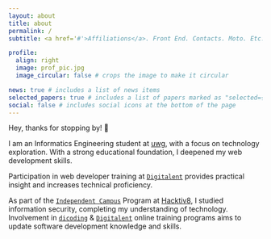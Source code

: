 ```yaml
---
layout: about
title: about
permalink: /
subtitle: <a href='#'>Affiliations</a>. Front End. Contacts. Moto. Etc.

profile:
  align: right
  image: prof_pic.jpg
  image_circular: false # crops the image to make it circular

news: true # includes a list of news items
selected_papers: true # includes a list of papers marked as "selected={true}"
social: false # includes social icons at the bottom of the page
---
```


Hey, thanks for stopping by! 👋

I am an Informatics Engineering student at [uwg][def1], with a focus on technology exploration. With a strong educational foundation, I deepened my web development skills.

Participation in web developer training at [`Digitalent`][def2] provides practical insight and increases technical proficiency.

As part of the [`Independent Campus`][def3] Program at [Hacktiv8][def4], I studied information security, completing my understanding of technology. Involvement in [`dicoding`][def5] & [`Digitalent`][def2] online training programs aims to update software development knowledge and skills.

[def1]: https://widyagama.ac.id/
[def2]: https://digitalent.kominfo.go.id/#
[def3]: https://kampusmerdeka.kemdikbud.go.id/
[def4]: https://www.hacktiv8.com/
[def5]: https://www.dicoding.com/
